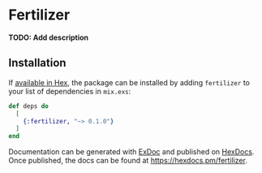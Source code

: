 # Fertilizer

**TODO: Add description**

## Installation

If [available in Hex](https://hex.pm/docs/publish), the package can be installed
by adding `fertilizer` to your list of dependencies in `mix.exs`:

```elixir
def deps do
  [
    {:fertilizer, "~> 0.1.0"}
  ]
end
```

Documentation can be generated with [ExDoc](https://github.com/elixir-lang/ex_doc)
and published on [HexDocs](https://hexdocs.pm). Once published, the docs can
be found at <https://hexdocs.pm/fertilizer>.

